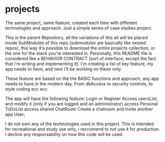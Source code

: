 # projects
The same project, same feature, created each time with different technologies and approach. 
Just a simple series of case studies project.

This is the parent Repository, all the variations of this all will be placed inside SubModules of this repo (submodules are basically like nested repos), this way it's possible to download the entire projects collection, or the one for the stack you're interested in.
Personally, this README file is considered like a BEHAVIOR CONTRACT (sort of interface, except the fact that i'm writing and implementing it). 
I'm creating a list of key feature, my app needs to have, and next i'll be working on these only.
 
 These feature are based on the the BASIC functions and approach, any app needs to have in the modern day. 
 From dbAccess to security controls, to style coding ecc ecc.
 
The app will have the following feature:
Login or Register
  Access usersList, and modify it (only if you are logged and an administrator)
  access Personal ToDoList
  access shared ChatRoom
  Create a chatroom and invite another app User;
  
I do not own any of the technologies used in this project.
This is intended for recreational and study use only, i reccomend to not use it for production.
I decline any responsability on how this code will be used.

